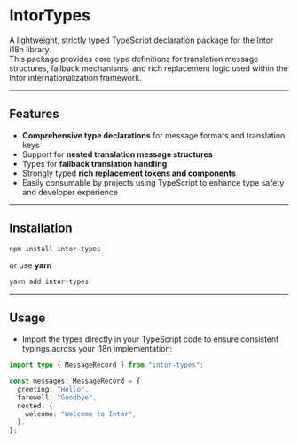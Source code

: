# IntorTypes

A lightweight, strictly typed TypeScript declaration package for the [Intor](https://github.com/yiming-liao/intor) i18n library.  
This package provides core type definitions for translation message structures, fallback mechanisms, and rich replacement logic used within the Intor internationalization framework.

---

## Features

- **Comprehensive type declarations** for message formats and translation keys
- Support for **nested translation message structures**
- Types for **fallback translation handling**
- Strongly typed **rich replacement tokens and components**
- Easily consumable by projects using TypeScript to enhance type safety and developer experience

---

## Installation

```bash
npm install intor-types
```

or use **yarn**

```bash
yarn add intor-types
```

---

## Usage

- Import the types directly in your TypeScript code to ensure consistent typings across your i18n implementation:

```typescript
import type { MessageRecord } from "intor-types";

const messages: MessageRecord = {
  greeting: "Hello",
  farewell: "Goodbye",
  nested: {
    welcome: "Welcome to Intor",
  },
};
```
